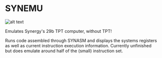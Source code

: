 # SYNEMU

![alt text](https://i.imgur.com/Dwdmgwm.png)

Emulates Synergy's 29b TPT computer, without TPT!

Runs code assembled through SYNASM and displays the systems registers as well as current instruction execution information.
Currently unfinished but does emulate around half of the (small) instruction set.
